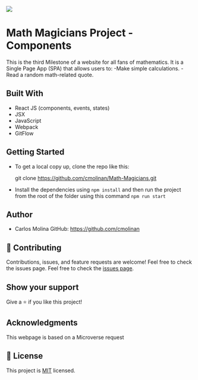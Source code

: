 ![](https://img.shields.io/badge/Microverse-blueviolet)

# Math Magicians Project - Components

This is the third Milestone of a website for all fans of mathematics. It is a Single Page App (SPA) that allows users to:
    -Make simple calculations.
    -Read a random math-related quote.

## Built With

- React JS (components, events, states)
- JSX
- JavaScript
- Webpack
- GitFlow
  
## Getting Started

- To get a local copy up, clone the repo like this: 

  git clone https://github.com/cmolinan/Math-Magicians.git

- Install the dependencies using `npm install` and then run the project from the root of the folder using this command `npm run start`

## Author
- Carlos Molina
  GitHub: https://github.com/cmolinan

## 🤝 Contributing

Contributions, issues, and feature requests are welcome!
Feel free to check the issues page.
Feel free to check the [issues page](../../issues/).

## Show your support

Give a ⭐️ if you like this project!

## Acknowledgments 

This webpage is based on a Microverse request


## 📝 License

This project is [MIT](./MIT.md) licensed.

 